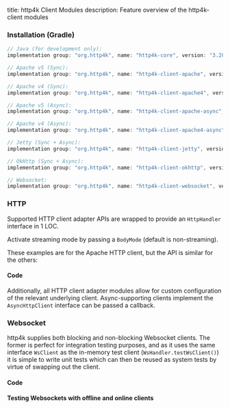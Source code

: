 title: http4k Client Modules
description: Feature overview of the http4k-client modules

### Installation (Gradle)

```groovy
// Java (for development only):
implementation group: "org.http4k", name: "http4k-core", version: "3.285.1"

// Apache v5 (Sync): 
implementation group: "org.http4k", name: "http4k-client-apache", version: "3.285.1"

// Apache v4 (Sync): 
implementation group: "org.http4k", name: "http4k-client-apache4", version: "3.285.1"

// Apache v5 (Async): 
implementation group: "org.http4k", name: "http4k-client-apache-async", version: "3.285.1"

// Apache v4 (Async): 
implementation group: "org.http4k", name: "http4k-client-apache4-async", version: "3.285.1"

// Jetty (Sync + Async): 
implementation group: "org.http4k", name: "http4k-client-jetty", version: "3.285.1"

// OkHttp (Sync + Async): 
implementation group: "org.http4k", name: "http4k-client-okhttp", version: "3.285.1"

// Websocket: 
implementation group: "org.http4k", name: "http4k-client-websocket", version: "3.285.1"
```

### HTTP
Supported HTTP client adapter APIs are wrapped to provide an `HttpHandler` interface in 1 LOC.

Activate streaming mode by passing a `BodyMode` (default is non-streaming).

These examples are for the Apache HTTP client, but the API is similar for the others:

#### Code [<img class="octocat"/>](https://github.com/http4k/http4k/blob/master/src/docs/guide/modules/clients/example_http.kt)

<script src="https://gist-it.appspot.com/https://github.com/http4k/http4k/blob/master/src/docs/guide/modules/clients/example_http.kt"></script>

Additionally, all HTTP client adapter modules allow for custom configuration of the relevant underlying client. Async-supporting clients implement the `AsyncHttpClient` interface can be passed a callback.

### Websocket
http4k supplies both blocking and non-blocking Websocket clients. The former is perfect for integration testing purposes, and as it uses the same interface `WsClient` as the in-memory test client (`WsHandler.testWsClient()`) it is simple to write unit tests which can then be reused as system tests by virtue of swapping out the client.

#### Code [<img class="octocat"/>](https://github.com/http4k/http4k/blob/master/src/docs/guide/modules/clients/example_websocket.kt)

<script src="https://gist-it.appspot.com/https://github.com/http4k/http4k/blob/master/src/docs/guide/modules/clients/example_websocket.kt"></script>

#### Testing Websockets with offline and online clients [<img class="octocat"/>](https://github.com/http4k/http4k/blob/master/src/docs/guide/modules/clients/TestingWebsockets.kt)

<script src="https://gist-it.appspot.com/https://github.com/http4k/http4k/blob/master/src/docs/guide/modules/clients/TestingWebsockets.kt"></script>
